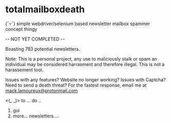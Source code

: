 # totalmailboxdeath




(¯▿¯)	simple webdriver/selenium based newsletter mailbox spammer concept thingy

 -- NOT YET COMPLETED -- 

 Boasting 783 potential newsletters.

 Note: This is a personal project, any use to maliciously stalk or spam an individual may be considered harrasment and therefore illegal. This is not a harassement tool. 


 Issues with any features? Website no longer working? Issues with Captcha? Need to send a death threat? For the fastest response, email me at mack.lamoureux@protonmail.com




<(_ _)> to ... do ..

 1. gui
 2. more... newsletters....
